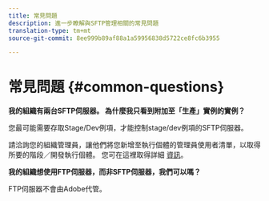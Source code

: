 ```yaml
---
title: 常見問題
description: 進一步瞭解與SFTP管理相關的常見問題
translation-type: tm+mt
source-git-commit: 8ee999b89af88a1a59956838d5722ce8fc6b3955

---
```



# 常見問題 {#common-questions}

**我的組織有兩台SFTP伺服器。 為什麼我只看到附加至「生產」實例的實例？**

您最可能需要存取Stage/Dev例項，才能控制stage/dev例項的SFTP伺服器。

請洽詢您的組織管理員，讓他們將您新增至執行個體的管理員使用者清單，以取得所要的階段／開發執行個體。 您可在這裡取得詳細 [資訊](../../discover/using/managing-permissions.md)。

**我的組織想使用FTP伺服器，而非SFTP伺服器，我們可以嗎？**

FTP伺服器不會由Adobe代管。
